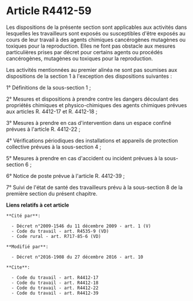 # Article R4412-59

Les dispositions de la présente section sont applicables aux activités dans lesquelles les travailleurs sont exposés ou
susceptibles d'être exposés au cours de leur travail à des agents chimiques cancérogènes mutagènes ou toxiques pour la
reproduction. Elles ne font pas obstacle aux mesures particulières prises par décret pour certains agents ou procédés
cancérogènes, mutagènes ou toxiques pour la reproduction. 

Les activités mentionnées au premier alinéa ne sont pas soumises aux dispositions de la section 1 à l'exception des
dispositions suivantes : 

1° Définitions de la sous-section 1 ; 

2° Mesures et dispositions à prendre contre les dangers découlant des propriétés chimiques et physico-chimiques des agents
chimiques prévues aux articles R. 4412-17 et R. 4412-18 ; 

3° Mesures à prendre en cas d'intervention dans un espace confiné prévues à l'article R. 4412-22 ; 

4° Vérifications périodiques des installations et appareils de protection collective prévues à la sous-section 4 ; 

5° Mesures à prendre en cas d'accident ou incident prévues à la sous-section 6 ; 

6° Notice de poste prévue à l'article R. 4412-39 ; 

7° Suivi de l'état de santé des travailleurs prévu à la sous-section 8 de la première section du présent chapitre.

**Liens relatifs à cet article**

	**Cité par**:

	  - Décret n°2009-1546 du 11 décembre 2009 - art. 1 (V)
	  - Code du travail - art. R4535-9 (VD)
	  - Code rural - art. R717-85-6 (VD)

	**Modifié par**:

	  - Décret n°2016-1908 du 27 décembre 2016 - art. 10

	**Cite**:

	  - Code du travail - art. R4412-17
	  - Code du travail - art. R4412-18
	  - Code du travail - art. R4412-22
	  - Code du travail - art. R4412-39
